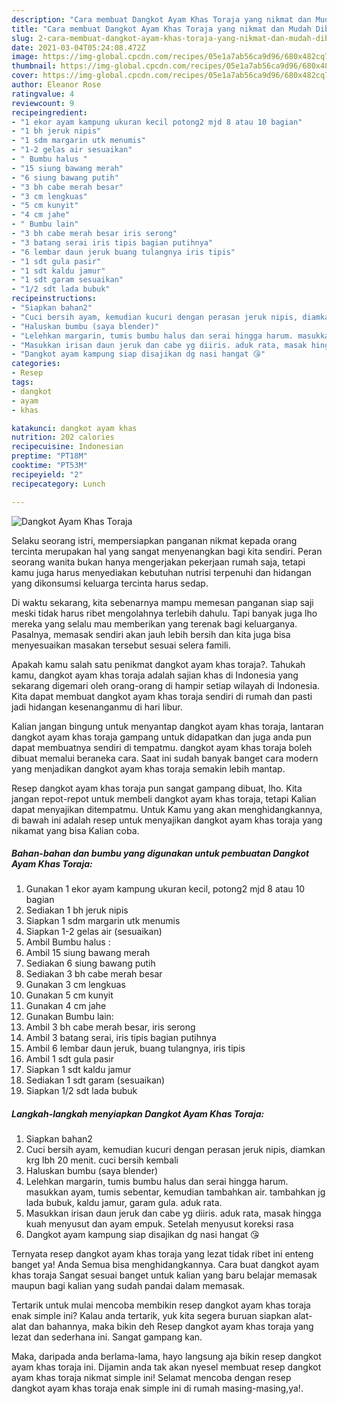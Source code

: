 ```yaml
---
description: "Cara membuat Dangkot Ayam Khas Toraja yang nikmat dan Mudah Dibuat"
title: "Cara membuat Dangkot Ayam Khas Toraja yang nikmat dan Mudah Dibuat"
slug: 2-cara-membuat-dangkot-ayam-khas-toraja-yang-nikmat-dan-mudah-dibuat
date: 2021-03-04T05:24:08.472Z
image: https://img-global.cpcdn.com/recipes/05e1a7ab56ca9d96/680x482cq70/dangkot-ayam-khas-toraja-foto-resep-utama.jpg
thumbnail: https://img-global.cpcdn.com/recipes/05e1a7ab56ca9d96/680x482cq70/dangkot-ayam-khas-toraja-foto-resep-utama.jpg
cover: https://img-global.cpcdn.com/recipes/05e1a7ab56ca9d96/680x482cq70/dangkot-ayam-khas-toraja-foto-resep-utama.jpg
author: Eleanor Rose
ratingvalue: 4
reviewcount: 9
recipeingredient:
- "1 ekor ayam kampung ukuran kecil potong2 mjd 8 atau 10 bagian"
- "1 bh jeruk nipis"
- "1 sdm margarin utk menumis"
- "1-2 gelas air sesuaikan"
- " Bumbu halus "
- "15 siung bawang merah"
- "6 siung bawang putih"
- "3 bh cabe merah besar"
- "3 cm lengkuas"
- "5 cm kunyit"
- "4 cm jahe"
- " Bumbu lain"
- "3 bh cabe merah besar iris serong"
- "3 batang serai iris tipis bagian putihnya"
- "6 lembar daun jeruk buang tulangnya iris tipis"
- "1 sdt gula pasir"
- "1 sdt kaldu jamur"
- "1 sdt garam sesuaikan"
- "1/2 sdt lada bubuk"
recipeinstructions:
- "Siapkan bahan2"
- "Cuci bersih ayam, kemudian kucuri dengan perasan jeruk nipis, diamkan krg lbh 20 menit. cuci bersih kembali"
- "Haluskan bumbu (saya blender)"
- "Lelehkan margarin, tumis bumbu halus dan serai hingga harum. masukkan ayam, tumis sebentar, kemudian tambahkan air. tambahkan jg lada bubuk, kaldu jamur, garam gula. aduk rata."
- "Masukkan irisan daun jeruk dan cabe yg diiris. aduk rata, masak hingga kuah menyusut dan ayam empuk. Setelah menyusut koreksi rasa"
- "Dangkot ayam kampung siap disajikan dg nasi hangat 😘"
categories:
- Resep
tags:
- dangkot
- ayam
- khas

katakunci: dangkot ayam khas 
nutrition: 202 calories
recipecuisine: Indonesian
preptime: "PT18M"
cooktime: "PT53M"
recipeyield: "2"
recipecategory: Lunch

---
```



![Dangkot Ayam Khas Toraja](https://img-global.cpcdn.com/recipes/05e1a7ab56ca9d96/680x482cq70/dangkot-ayam-khas-toraja-foto-resep-utama.jpg)

Selaku seorang istri, mempersiapkan panganan nikmat kepada orang tercinta merupakan hal yang sangat menyenangkan bagi kita sendiri. Peran seorang  wanita bukan hanya mengerjakan pekerjaan rumah saja, tetapi kamu juga harus menyediakan kebutuhan nutrisi terpenuhi dan hidangan yang dikonsumsi keluarga tercinta harus sedap.

Di waktu  sekarang, kita sebenarnya mampu memesan panganan siap saji meski tidak harus ribet mengolahnya terlebih dahulu. Tapi banyak juga lho mereka yang selalu mau memberikan yang terenak bagi keluarganya. Pasalnya, memasak sendiri akan jauh lebih bersih dan kita juga bisa menyesuaikan masakan tersebut sesuai selera famili. 



Apakah kamu salah satu penikmat dangkot ayam khas toraja?. Tahukah kamu, dangkot ayam khas toraja adalah sajian khas di Indonesia yang sekarang digemari oleh orang-orang di hampir setiap wilayah di Indonesia. Kita dapat membuat dangkot ayam khas toraja sendiri di rumah dan pasti jadi hidangan kesenanganmu di hari libur.

Kalian jangan bingung untuk menyantap dangkot ayam khas toraja, lantaran dangkot ayam khas toraja gampang untuk didapatkan dan juga anda pun dapat membuatnya sendiri di tempatmu. dangkot ayam khas toraja boleh dibuat memalui beraneka cara. Saat ini sudah banyak banget cara modern yang menjadikan dangkot ayam khas toraja semakin lebih mantap.

Resep dangkot ayam khas toraja pun sangat gampang dibuat, lho. Kita jangan repot-repot untuk membeli dangkot ayam khas toraja, tetapi Kalian dapat menyajikan ditempatmu. Untuk Kamu yang akan menghidangkannya, di bawah ini adalah resep untuk menyajikan dangkot ayam khas toraja yang nikamat yang bisa Kalian coba.

<!--inarticleads1-->

##### Bahan-bahan dan bumbu yang digunakan untuk pembuatan Dangkot Ayam Khas Toraja:

1. Gunakan 1 ekor ayam kampung ukuran kecil, potong2 mjd 8 atau 10 bagian
1. Sediakan 1 bh jeruk nipis
1. Siapkan 1 sdm margarin utk menumis
1. Siapkan 1-2 gelas air (sesuaikan)
1. Ambil  Bumbu halus :
1. Ambil 15 siung bawang merah
1. Sediakan 6 siung bawang putih
1. Sediakan 3 bh cabe merah besar
1. Gunakan 3 cm lengkuas
1. Gunakan 5 cm kunyit
1. Gunakan 4 cm jahe
1. Gunakan  Bumbu lain:
1. Ambil 3 bh cabe merah besar, iris serong
1. Ambil 3 batang serai, iris tipis bagian putihnya
1. Ambil 6 lembar daun jeruk, buang tulangnya, iris tipis
1. Ambil 1 sdt gula pasir
1. Siapkan 1 sdt kaldu jamur
1. Sediakan 1 sdt garam (sesuaikan)
1. Siapkan 1/2 sdt lada bubuk




<!--inarticleads2-->

##### Langkah-langkah menyiapkan Dangkot Ayam Khas Toraja:

1. Siapkan bahan2
1. Cuci bersih ayam, kemudian kucuri dengan perasan jeruk nipis, diamkan krg lbh 20 menit. cuci bersih kembali
1. Haluskan bumbu (saya blender)
1. Lelehkan margarin, tumis bumbu halus dan serai hingga harum. masukkan ayam, tumis sebentar, kemudian tambahkan air. tambahkan jg lada bubuk, kaldu jamur, garam gula. aduk rata.
1. Masukkan irisan daun jeruk dan cabe yg diiris. aduk rata, masak hingga kuah menyusut dan ayam empuk. Setelah menyusut koreksi rasa
1. Dangkot ayam kampung siap disajikan dg nasi hangat 😘




Ternyata resep dangkot ayam khas toraja yang lezat tidak ribet ini enteng banget ya! Anda Semua bisa menghidangkannya. Cara buat dangkot ayam khas toraja Sangat sesuai banget untuk kalian yang baru belajar memasak maupun bagi kalian yang sudah pandai dalam memasak.

Tertarik untuk mulai mencoba membikin resep dangkot ayam khas toraja enak simple ini? Kalau anda tertarik, yuk kita segera buruan siapkan alat-alat dan bahannya, maka bikin deh Resep dangkot ayam khas toraja yang lezat dan sederhana ini. Sangat gampang kan. 

Maka, daripada anda berlama-lama, hayo langsung aja bikin resep dangkot ayam khas toraja ini. Dijamin anda tak akan nyesel membuat resep dangkot ayam khas toraja nikmat simple ini! Selamat mencoba dengan resep dangkot ayam khas toraja enak simple ini di rumah masing-masing,ya!.

